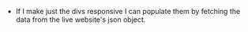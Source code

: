 - If I make just the divs responsive I can populate them by fetching the data from the live website's json object.
